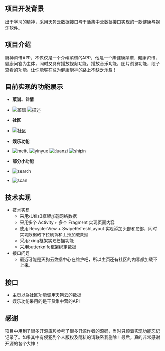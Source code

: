 ## 项目开发背景
出于学习的精神，采用天狗云数据接口与干活集中营数据接口实现的一款健康与娱乐软件。

## 项目介绍
厨神菜谱APP，不仅仅是一个介绍菜谱的APP，他是一个集健康菜谱，健康资讯，健康问答为主体，同时又具有播放视频功能，播放音乐功能，图片浏览功能，段子查看的功能。让你能够在成为健康厨神的路上不缺乏乐趣！

## 目前实现的功能展示
- **菜谱、详情**
- ![菜谱](images/home.png) ![描述](images/food_detail.png)

- **社区**
- ![社区](images/Community.png)

- **娱乐功能**
- ![meitu](images/meitu.png) ![yinyue](images/yinyue.png) ![duanzi](images/duanzi.png) ![shipin](images/shipin.png)

- **部分小功能**
- ![search](images/search.png)
- ![scan](images/scan.png)

## 技术实现
- 技术实现
    + 采用xUtils3框架加载网络数据
    + 采用多个 Activity + 多个 Fragment 实现页面内容
    + 使用 RecyclerView + SwipeRefreshLayout 实现添加头部和底部，同时实现数据的下拉刷新和上拉加载数据
    + 采用zxing框架实现扫描功能
    + 采用butterknife框架绑定数据
- 接口问题
    + 最近可能是天狗云数据中心在维护吧，所以主页还有社区的内容都加载不上来。

## 接口
- 主页以及社区功能调用天狗云的数据
- 娱乐功能采用的是干货集中营的API

## 感谢
项目中用到了很多开源库和参考了很多开源作者的源码，当时只顾着实现功能忘记记录了。如果其中有侵犯到个人版权及隐私的请联系我删除！最后，真的非常感谢开源的各个大神！

